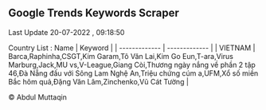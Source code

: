 

## Google Trends Keywords Scraper 
 
Last Update 20-07-2022 , 09:18:50

Country List :
 Name  | Keyword |
| ------------- | ------------- |
| VIETNAM | Barca,Raphinha,CSGT,Kim Garam,Tô Văn Lai,Kim Go Eun,T-ara,Virus Marburg,Jack,MU vs,V-League,Giang Còi,Thương ngày nắng về phần 2 tập 46,Đà Nẵng đấu với Sông Lam Nghệ An,Triệu chứng cúm a,UFM,Xổ số miền Bắc hôm quả,Đặng Văn Lâm,Zinchenko,Vũ Cát Tường |



© Abdul Muttaqin 
